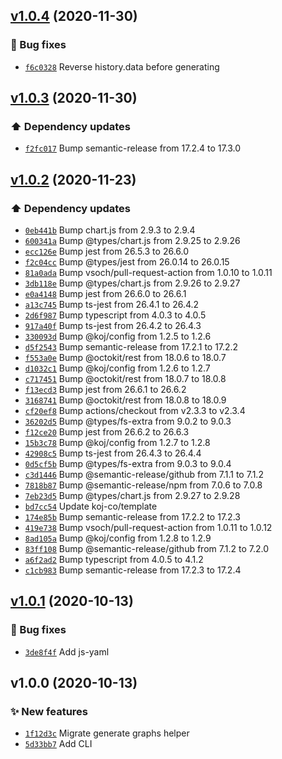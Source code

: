 ## [v1.0.4](https://github.com/upptime/graphs/compare/v1.0.3...v1.0.4) (2020-11-30)

### 🐛 Bug fixes

- [`f6c0328`](https://github.com/upptime/graphs/commit/f6c0328)  Reverse history.data before generating

## [v1.0.3](https://github.com/upptime/graphs/compare/v1.0.2...v1.0.3) (2020-11-30)

### ⬆️ Dependency updates

- [`f2fc017`](https://github.com/upptime/graphs/commit/f2fc017)  Bump semantic-release from 17.2.4 to 17.3.0

## [v1.0.2](https://github.com/upptime/graphs/compare/v1.0.1...v1.0.2) (2020-11-23)

### ⬆️ Dependency updates

- [`0eb441b`](https://github.com/upptime/graphs/commit/0eb441b)  Bump chart.js from 2.9.3 to 2.9.4
- [`600341a`](https://github.com/upptime/graphs/commit/600341a)  Bump @types/chart.js from 2.9.25 to 2.9.26
- [`ecc126e`](https://github.com/upptime/graphs/commit/ecc126e)  Bump jest from 26.5.3 to 26.6.0
- [`f2c04cc`](https://github.com/upptime/graphs/commit/f2c04cc)  Bump @types/jest from 26.0.14 to 26.0.15
- [`81a0ada`](https://github.com/upptime/graphs/commit/81a0ada)  Bump vsoch/pull-request-action from 1.0.10 to 1.0.11
- [`3db118e`](https://github.com/upptime/graphs/commit/3db118e)  Bump @types/chart.js from 2.9.26 to 2.9.27
- [`e0a4148`](https://github.com/upptime/graphs/commit/e0a4148)  Bump jest from 26.6.0 to 26.6.1
- [`a13c745`](https://github.com/upptime/graphs/commit/a13c745)  Bump ts-jest from 26.4.1 to 26.4.2
- [`2d6f987`](https://github.com/upptime/graphs/commit/2d6f987)  Bump typescript from 4.0.3 to 4.0.5
- [`917a40f`](https://github.com/upptime/graphs/commit/917a40f)  Bump ts-jest from 26.4.2 to 26.4.3
- [`330093d`](https://github.com/upptime/graphs/commit/330093d)  Bump @koj/config from 1.2.5 to 1.2.6
- [`d5f2543`](https://github.com/upptime/graphs/commit/d5f2543)  Bump semantic-release from 17.2.1 to 17.2.2
- [`f553a0e`](https://github.com/upptime/graphs/commit/f553a0e)  Bump @octokit/rest from 18.0.6 to 18.0.7
- [`d1032c1`](https://github.com/upptime/graphs/commit/d1032c1)  Bump @koj/config from 1.2.6 to 1.2.7
- [`c717451`](https://github.com/upptime/graphs/commit/c717451)  Bump @octokit/rest from 18.0.7 to 18.0.8
- [`f13ecd3`](https://github.com/upptime/graphs/commit/f13ecd3)  Bump jest from 26.6.1 to 26.6.2
- [`3168741`](https://github.com/upptime/graphs/commit/3168741)  Bump @octokit/rest from 18.0.8 to 18.0.9
- [`cf20ef8`](https://github.com/upptime/graphs/commit/cf20ef8)  Bump actions/checkout from v2.3.3 to v2.3.4
- [`36202d5`](https://github.com/upptime/graphs/commit/36202d5)  Bump @types/fs-extra from 9.0.2 to 9.0.3
- [`f12ce20`](https://github.com/upptime/graphs/commit/f12ce20)  Bump jest from 26.6.2 to 26.6.3
- [`15b3c78`](https://github.com/upptime/graphs/commit/15b3c78)  Bump @koj/config from 1.2.7 to 1.2.8
- [`42908c5`](https://github.com/upptime/graphs/commit/42908c5)  Bump ts-jest from 26.4.3 to 26.4.4
- [`0d5cf5b`](https://github.com/upptime/graphs/commit/0d5cf5b)  Bump @types/fs-extra from 9.0.3 to 9.0.4
- [`c3d1446`](https://github.com/upptime/graphs/commit/c3d1446)  Bump @semantic-release/github from 7.1.1 to 7.1.2
- [`7818b87`](https://github.com/upptime/graphs/commit/7818b87)  Bump @semantic-release/npm from 7.0.6 to 7.0.8
- [`7eb23d5`](https://github.com/upptime/graphs/commit/7eb23d5)  Bump @types/chart.js from 2.9.27 to 2.9.28
- [`bd7cc54`](https://github.com/upptime/graphs/commit/bd7cc54)  Update koj-co/template
- [`174e85b`](https://github.com/upptime/graphs/commit/174e85b)  Bump semantic-release from 17.2.2 to 17.2.3
- [`419e738`](https://github.com/upptime/graphs/commit/419e738)  Bump vsoch/pull-request-action from 1.0.11 to 1.0.12
- [`8ad105a`](https://github.com/upptime/graphs/commit/8ad105a)  Bump @koj/config from 1.2.8 to 1.2.9
- [`83ff108`](https://github.com/upptime/graphs/commit/83ff108)  Bump @semantic-release/github from 7.1.2 to 7.2.0
- [`a6f2ad2`](https://github.com/upptime/graphs/commit/a6f2ad2)  Bump typescript from 4.0.5 to 4.1.2
- [`c1cb983`](https://github.com/upptime/graphs/commit/c1cb983)  Bump semantic-release from 17.2.3 to 17.2.4

## [v1.0.1](https://github.com/upptime/graphs/compare/v1.0.0...v1.0.1) (2020-10-13)

### 🐛 Bug fixes

- [`3de8f4f`](https://github.com/upptime/graphs/commit/3de8f4f)  Add js-yaml

## v1.0.0 (2020-10-13)

### ✨ New features

- [`1f12d3c`](https://github.com/upptime/graphs/commit/1f12d3c)  Migrate generate graphs helper
- [`5d33bb7`](https://github.com/upptime/graphs/commit/5d33bb7)  Add CLI

